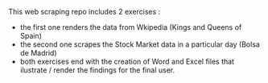 This web scraping repo includes 2 exercises : 
- the first one renders the data from Wkipedia (Kings and Queens of Spain)
- the second one scrapes the Stock Market data in a particular day (Bolsa de Madrid)
- both exercises end with the creation of Word and Excel files that ilustrate / render the findings for the final user.
